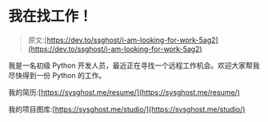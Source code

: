 # 我在找工作！

> 原文:[https://dev.to/ssghost/i-am-looking-for-work-5ag2](https://dev.to/ssghost/i-am-looking-for-work-5ag2)

我是一名初级 Python 开发人员，最近正在寻找一个远程工作机会。欢迎大家帮我尽快得到一份 Python 的工作。

我的简历:[https://sysghost.me/resume/](https://sysghost.me/resume/)

我的项目图库:[https://sysghost.me/studio/](https://sysghost.me/studio/)